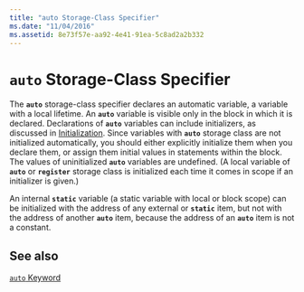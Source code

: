 ```yaml
---
title: "auto Storage-Class Specifier"
ms.date: "11/04/2016"
ms.assetid: 8e73f57e-aa92-4e41-91ea-5c8ad2a2b332
---
```

# `auto` Storage-Class Specifier

The **`auto`** storage-class specifier declares an automatic variable, a variable with a local lifetime. An **`auto`** variable is visible only in the block in which it is declared. Declarations of **`auto`** variables can include initializers, as discussed in [Initialization](../c-language/initialization.md). Since variables with **`auto`** storage class are not initialized automatically, you should either explicitly initialize them when you declare them, or assign them initial values in statements within the block. The values of uninitialized **`auto`** variables are undefined. (A local variable of **`auto`** or **`register`** storage class is initialized each time it comes in scope if an initializer is given.)

An internal **`static`** variable (a static variable with local or block scope) can be initialized with the address of any external or **`static`** item, but not with the address of another **`auto`** item, because the address of an **`auto`** item is not a constant.

## See also

[`auto` Keyword](../cpp/auto-keyword.md)
